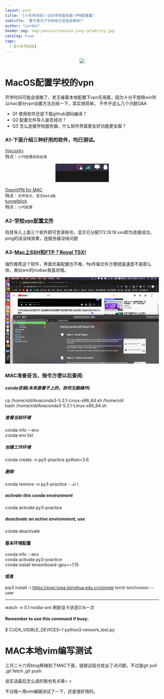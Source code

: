 ```yaml
---
layout: post
title: "[小冬传经验]-访问学校服务器-VPN配置篇"
subtitle: '要不是为了科研自己会找这麻烦?'
author: "Lordon"
header-img: img/jassica/jessica-jung-celebrity.jpg
catalog: true
tags:
  - [小冬传经验]
---
```

<center><img src="/img/200319image/how_to_use_vpn.gif"> </center>

# MacOS配置学校的vpn
开学时间可能会很晚了，老王催着本地配置下vpn先用着，因为十分不想用win所以mac部分vpn设置方法总结一下，其实很简单。
不外乎这么几个问题Q&A
- Q1 使用软件还是下载github源码编译？<br>
- Q2 配置文件导入是否成功？<br>
- Q3 怎么连接学校服务器，什么软件界面更友好功能更全面？<br>

### A1-下面介绍三种好用的软件，均已测试。
[Viscosity](https://www.sparklabs.com/support/kb/article/getting-started-with-viscosity-mac/) <br>
特点：`小巧轻便目前在用`

<center><img src="/img/200319image/pic2.png"> </center>

[OpenVPN for MAC](https://openvpn.net/vpn-server-resources/installation-guide-for-openvpn-connect-client-on-macos/) <br>
特点：`文件较大，官方beta版`<br>
[tunnelblick](https://tunnelblick.net/) <br>
特点：`小巧轻便`

### A2-[学校vpn配置文件](http://xwb.neu.edu.cn/_upload/article/files/4c/90/08ca51654085a9add095d090fad9/d6be8404-fec9-4b82-aa5a-b8f0bcb6ab02.zip)
将其导入上面三个软件即可登录账号。显示已分配172.19.18.xxx即为连接成功，ping的话没啥效果，连服务器没啥问题

### A3-[Mac上SSH和FTP？Royal TSX!](https://www.youtube.com/watch?v=GmgXrc2dP8I&feature=youtu.be)
强烈推荐这个软件，界面优美配置也不难，ftp传输文件方便就是速度不是那么快，类似win的mobax我喜欢嘻。

<img src="/img/200319image/pic1.png"> 


### MAC准备妥当，指令方便以后查阅:

##### conda安装(本来是看不上的，奈何无脑操作)
cp /home/xld/Anaconda3-5.3.1-Linux-x86_64.sh /home/xld<br>
bash  /home/xld/Anaconda3-5.3.1-Linux-x86_64.sh
##### 查看当前环境
conda info --env<br>
conda env list
##### 创建工作环境
conda create -n py3-practice python=3.6   
##### 删除
conda remove -n py3-practice `--all`
##### activate this conda environment
conda activate py3-practice
##### deactivate an active environment, use
conda deactivate

#### 基本环境配置
conda info --env<br>
conda activate py3-practice<br>
conda install tensorboard-gpu==1.15<br>
#### 或者
pip3 install -i https://pypi.tuna.tsinghua.edu.cn/simple torch torchvision --user

---------------------------------------------------------------
watch -n 0.1 nvidia-smi	刷新显卡状态0.1s一次<br>
#### Remember to use this command if busy:
$ CUDA_VISIBLE_DEVICES=1 python3 network_test.py


# MAC本地vim编写测试  
三月二十六将blog移植到了MAC下面，链接远程仓库出了点问题，不过是git pull ,git fetch ,git push <br>

说实话最后怎么成的我也有点晕= =<br>

不过哦～用vim编辑测试了一下，还是很好用的。
